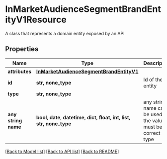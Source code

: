 # InMarketAudienceSegmentBrandEntityV1Resource

A class that represents a domain entity exposed by an API

## Properties
Name | Type | Description | Notes
------------ | ------------- | ------------- | -------------
**attributes** | [**InMarketAudienceSegmentBrandEntityV1**](InMarketAudienceSegmentBrandEntityV1.md) |  | [optional] 
**id** | **str, none_type** | Id of the entity | [optional] 
**type** | **str, none_type** |  | [optional] 
**any string name** | **bool, date, datetime, dict, float, int, list, str, none_type** | any string name can be used but the value must be the correct type | [optional]

[[Back to Model list]](../README.md#documentation-for-models) [[Back to API list]](../README.md#documentation-for-api-endpoints) [[Back to README]](../README.md)


